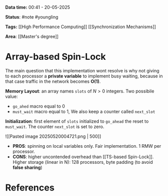 **Data time:** 00:41 - 20-05-2025

**Status**: #note #youngling 

**Tags:** [[High Performance Computing]] [[Synchronization Mechanisms]]

**Area**: [[Master's degree]]
# Array-based Spin-Lock

The main question that this implementation wont resolve is why not giving to each processor a **private variable** to implement busy waiting, because in that case traffic in the network becomes **O(1)**.

**Memory Layout**: an array names `slots` of $N>0$ integers. Two possibile value:
- `go_ahed` macro equal to 0
- `must_wait` macro equal to 1,
We also keep a counter called `next_slot`

**Initialization**: first element of `slots` initialized to `go_ahead` the reset to `must_wait`. The counter `next_slot` is set to zero.

![[Pasted image 20250520004721.png | 500]]

- **PROS**: spinning on local variables only. Fair implementation. 1 RMW per processor.
- **CONS**: higher uncontended overhead than [[TS-based Spin-Lock]]. Higher storage (linear in N): 128 processors, byte padding (to avoid **false sharing**)

# References